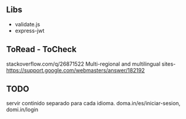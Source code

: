 ## Libs
+ validate.js
+ express-jwt

## ToRead - ToCheck
stackoverflow.com/q/26871522
Multi-regional and multilingual sites- https://support.google.com/webmasters/answer/182192


## TODO
servir continido separado para cada idioma. doma.in/es/iniciar-sesion, domi.in/login
